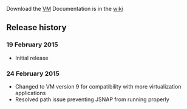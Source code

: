 Download the [VM](http://goo.gl/hDcHLB)
Documentation is in the [wiki](https://github.com/ntwrkguru/junos-automation-vm/wiki)

## Release history

### 19 February 2015

* Initial release

### 24 February 2015

* Changed to VM version 9 for compatibility with more virtualization applications
* Resolved path issue preventing JSNAP from running properly
